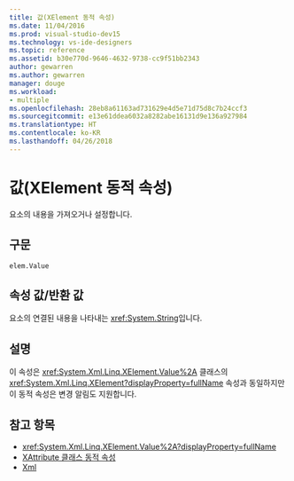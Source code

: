 ```yaml
---
title: 값(XElement 동적 속성)
ms.date: 11/04/2016
ms.prod: visual-studio-dev15
ms.technology: vs-ide-designers
ms.topic: reference
ms.assetid: b30e770d-9646-4632-9738-cc9f51bb2343
author: gewarren
ms.author: gewarren
manager: douge
ms.workload:
- multiple
ms.openlocfilehash: 28eb8a61163ad731629e4d5e71d75d8c7b24ccf3
ms.sourcegitcommit: e13e61ddea6032a8282abe16131d9e136a927984
ms.translationtype: HT
ms.contentlocale: ko-KR
ms.lasthandoff: 04/26/2018
---
```

# <a name="value-xelement-dynamic-property"></a>값(XElement 동적 속성)

요소의 내용을 가져오거나 설정합니다.

## <a name="syntax"></a>구문

```
elem.Value
```

## <a name="property-valuereturn-value"></a>속성 값/반환 값

요소의 연결된 내용을 나타내는 <xref:System.String>입니다.

## <a name="remarks"></a>설명

이 속성은 <xref:System.Xml.Linq.XElement.Value%2A> 클래스의 <xref:System.Xml.Linq.XElement?displayProperty=fullName> 속성과 동일하지만 이 동적 속성은 변경 알림도 지원합니다.

## <a name="see-also"></a>참고 항목

- <xref:System.Xml.Linq.XElement.Value%2A?displayProperty=fullName>
- [XAttribute 클래스 동적 속성](../designers/xelement-class-dynamic-properties.md)
- [Xml](../designers/xml-xelement-dynamic-property.md)